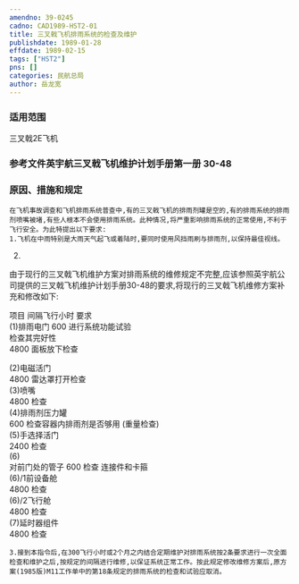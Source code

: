 ```yaml
---
amendno: 39-0245  
cadno: CAD1989-HST2-01  
title: 三叉戟飞机排雨系统的检查及维护  
publishdate: 1989-01-28  
effdate: 1989-02-15  
tags: ["HST2"]  
pns: []  
categories: 民航总局  
author: 岳龙宽  
---
```

  
### 适用范围  
三叉戟2E飞机  
  
<!--more-->  
### 参考文件英宇航三叉戟飞机维护计划手册第一册 30-48  
  
### 原因、措施和规定  
    在飞机事故调查和飞机排雨系统普查中,有的三叉戟飞机的排雨剂罐是空的,有的排雨系统的排雨剂喷嘴被堵,有些人根本不会使用排雨系统。此种情况,将严重影响排雨系统的正常使用,不利于飞行安全。为此特提出以下要求:  
    1.飞机在中雨特别是大雨天气起飞或着陆时,要同时使用风挡雨刷与排雨剂,以保持最佳视线。  
2.  
由于现行的三叉戟飞机维护方案对排雨系统的维修规定不完整,应该参照英宇航公司提供的三叉戟飞机维护计划手册30-48的要求,将现行的三叉戟飞机维修方案补充和修改如下:  
  
项目  间隔飞行小时  要求  
(1)排雨电门    600   进行系统功能试验  
检查其完好性  
4800   面板放下检查  
  
    
(2)电磁活门  
4800  	雷达罩打开检查  
(3)喷嘴  
4800  	检查  
(4)排雨剂压力罐	  
       600  检查容器内排雨剂是否够用 (重量检查)  
(5)手选择活门  
2400  	检查  
(6)  
对前门处的管子 	 600  检查    连接件和卡箍  
(6)/1前设备舱  
4800  	检查  
(6)/2飞行舱  
4800  	检查  
(7)延时器组件  
4800  	检查  
  
    3.接到本指令后,在300飞行小时或2个月之内结合定期维护对排雨系统按2条要求进行一次全面检查和维护之后,按规定的间隔进行维修,以保证系统正常工作。按此规定修改维修方案后,原方案(1985版)M11工作单中的第18条规定的排雨系统的检查和试验应取消。  
